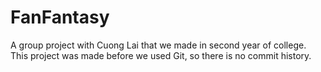 # FanFantasy
A group project with Cuong Lai that we made in second year of college.
This project was made before we used Git, so there is no commit history.
